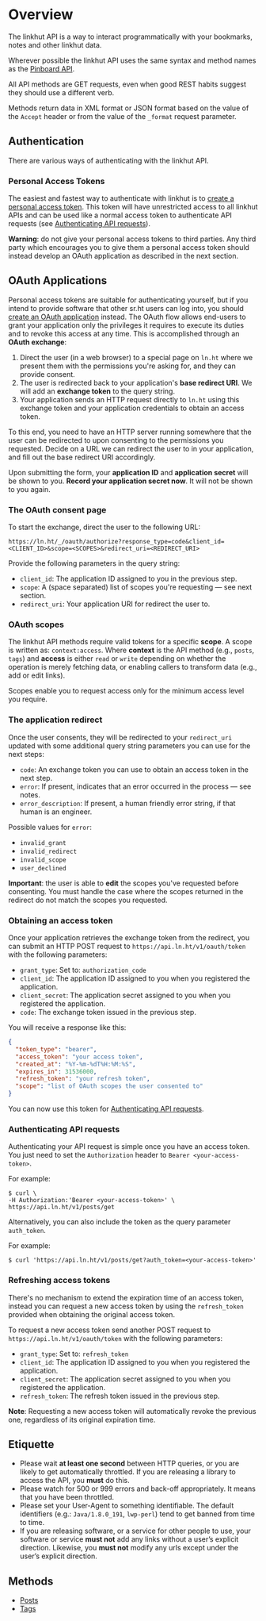 # Overview

The linkhut API is a way to interact programmatically with your bookmarks, notes and other linkhut data.

Wherever possible the linkhut API uses the same syntax and method names as the [Pinboard API](https://www.pinboard.in/api/).

All API methods are GET requests, even when good REST habits suggest they should use a different verb.

Methods return data in XML format or JSON format based on the value of the `Accept` header or from the value of the 
`_format` request parameter.

## Authentication

There are various ways of authenticating with the linkhut API.

### Personal Access Tokens

The easiest and fastest way to authenticate with linkhut is to [create a personal
access token](https://ln.ht/_/oauth/personal-token). This token will have
unrestricted access to all linkhut APIs and can be used like a normal access token
to authenticate API requests (see [Authenticating API requests](#authenticating-api-requests)).

**Warning**: do not give your personal access tokens to third parties. Any third
party which encourages you to give them a personal access token should instead
develop an OAuth application as described in the next section.

## OAuth Applications

Personal access tokens are suitable for authenticating yourself, but if you
intend to provide software that other sr.ht users can log into, you should
[create an OAuth application](https://ln.ht/_/oauth/register) instead. The OAuth
flow allows end-users to grant your application only the privileges it requires to
execute its duties and to revoke this access at any time. This is accomplished
through an **OAuth exchange**:

1. Direct the user (in a web browser) to a special page on `ln.ht` where we
   present them with the permissions you're asking for, and they can provide consent.
2. The user is redirected back to your application's **base redirect URI**. We
   will add an **exchange token** to the query string.
3. Your application sends an HTTP request directly to `ln.ht` using this
   exchange token and your application credentials to obtain an access token.

To this end, you need to have an HTTP server running somewhere that the user can be
redirected to upon consenting to the permissions you requested. Decide on a URL we can
redirect the user to in your application, and fill out the base redirect URI accordingly.

Upon submitting the form, your **application ID** and **application secret** will be shown
to you. **Record your application secret now**. It will not be shown to you again.

### The OAuth consent page

To start the exchange, direct the user to the following URL:

```none
https://ln.ht/_/oauth/authorize?response_type=code&client_id=<CLIENT_ID>&scope=<SCOPES>&redirect_uri=<REDIRECT_URI>
```

Provide the following parameters in the query string:

- `client_id`: The application ID assigned to you in the previous step.
- `scope`: A (space separated) list of scopes you're requesting — see next section.
- `redirect_uri`: Your application URI for redirect the user to.

### OAuth scopes

The linkhut API methods require valid tokens for a specific **scope**. A scope is written as: `context:access`. 
Where **context** is the API method (e.g., `posts`, `tags`) and **access** is either `read` or `write` 
depending on whether the operation is merely fetching data, or enabling callers to transform data (e.g., add or edit links).

Scopes enable you to request access only for the minimum access level you require.

### The application redirect

Once the user consents, they will be redirected to your `redirect_uri` updated with
some additional query string parameters you can use for the next steps:

- `code`: An exchange token you can use to obtain an access token in the next step.
- `error`: If present, indicates that an error occurred in the process — see notes.
- `error_description`: If present, a human friendly error string, if that human is an engineer.

Possible values for `error`:

- `invalid_grant`
- `invalid_redirect`
- `invalid_scope`
- `user_declined`

**Important**: the user is able to **edit** the scopes you've requested before
consenting. You must handle the case where the scopes returned in the redirect
do not match the scopes you requested.

### Obtaining an access token

Once your application retrieves the exchange token from the redirect, you can
submit an HTTP POST request to `https://api.ln.ht/v1/oauth/token` with the following parameters:

- `grant_type`: Set to: `authorization_code` 
- `client_id`: The application ID assigned to you when you registered the application.
- `client_secret`: The application secret assigned to you when you registered the application.
- `code`: The exchange token issued in the previous step.

You will receive a response like this:

```json
{
  "token_type": "bearer",
  "access_token": "your access token",
  "created_at": "%Y-%m-%dT%H:%M:%S",
  "expires_in": 31536000,
  "refresh_token": "your refresh token",
  "scope": "list of OAuth scopes the user consented to"
}
```

You can now use this token for [Authenticating API requests](#authenticating-api-requests).

### Authenticating API requests

Authenticating your API request is simple once you have an access token. 
You just need to set the `Authorization` header to `Bearer <your-access-token>`.

For example:

```shell
$ curl \
-H Authorization:'Bearer <your-access-token>' \
https://api.ln.ht/v1/posts/get
```

Alternatively, you can also include the token as the query parameter `auth_token`.

For example:

```shell
$ curl 'https://api.ln.ht/v1/posts/get?auth_token=<your-access-token>'
```
### Refreshing access tokens

There's no mechanism to extend the expiration time of an access token, instead you can request a new access token by 
using the `refresh_token` provided when obtaining the original access token.

To request a new access token send another POST request to `https://api.ln.ht/v1/oauth/token` with the following parameters:

- `grant_type`: Set to: `refresh_token`
- `client_id`: The application ID assigned to you when you registered the application.
- `client_secret`: The application secret assigned to you when you registered the application.
- `refresh_token`: The refresh token issued in the previous step.

**Note**: Requesting a new access token will automatically revoke the previous one, regardless of its original expiration time.

## Etiquette

* Please wait **at least one second** between HTTP queries, or you are likely to get automatically throttled. If you are
  releasing a library to access the API, you **must** do this.
* Please watch for 500 or 999 errors and back-off appropriately. It means that you have been throttled.
* Please set your User-Agent to something identifiable. The default identifiers (e.g.: `Java/1.8.0_191`, `lwp-perl`) 
  tend to get banned from time to time.
* If you are releasing software, or a service for other people to use, your software or service **must not** add any 
  links without a user’s explicit direction. Likewise, you **must not** modify any urls except under the user’s explicit 
  direction.

## Methods

* [Posts](posts.md)
* [Tags](tags.md)
